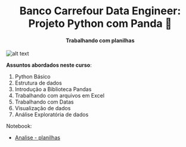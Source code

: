 <h1 align="center"> Banco Carrefour Data Engineer: Projeto Python com Panda 🚀 </h1>

<h4 align="center">  Trabalhando com planilhas  </h4>

![alt text ](https://acegif.com/wp-content/uploads/cat-typing-1.gif)



**Assuntos abordados neste curso**:

1. Python Básico
2. Estrutura de dados
3. Introdução a Biblioteca Pandas
4. Trabalhando com arquivos em Excel
5. Trabalhando com Datas
6. Visualização de dados
7. Análise Exploratória de dados

Notebook:

- [Analise - planilhas](https://github.com/anapsantos1/Desafio_Dio_Python_Panda/blob/main/Analise%20-%20planilhas.ipynb)
